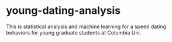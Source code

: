 # young-dating-analysis
This is statistical analysis and machine learning for a speed dating behaviors for young graduate students at Columbia Uni.
